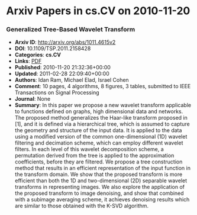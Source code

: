 # Arxiv Papers in cs.CV on 2010-11-20
### Generalized Tree-Based Wavelet Transform
- **Arxiv ID**: http://arxiv.org/abs/1011.4615v2
- **DOI**: 10.1109/TSP.2011.2158428
- **Categories**: **cs.CV**
- **Links**: [PDF](http://arxiv.org/pdf/1011.4615v2)
- **Published**: 2010-11-20 21:32:36+00:00
- **Updated**: 2011-02-28 22:09:40+00:00
- **Authors**: Idan Ram, Michael Elad, Israel Cohen
- **Comment**: 10 pages, 4 algorithms, 8 figures, 3 tables, submitted to IEEE
  Transactions on Signal Processing
- **Journal**: None
- **Summary**: In this paper we propose a new wavelet transform applicable to functions defined on graphs, high dimensional data and networks. The proposed method generalizes the Haar-like transform proposed in [1], and it is defined via a hierarchical tree, which is assumed to capture the geometry and structure of the input data. It is applied to the data using a modified version of the common one-dimensional (1D) wavelet filtering and decimation scheme, which can employ different wavelet filters. In each level of this wavelet decomposition scheme, a permutation derived from the tree is applied to the approximation coefficients, before they are filtered. We propose a tree construction method that results in an efficient representation of the input function in the transform domain. We show that the proposed transform is more efficient than both the 1D and two-dimensional (2D) separable wavelet transforms in representing images. We also explore the application of the proposed transform to image denoising, and show that combined with a subimage averaging scheme, it achieves denoising results which are similar to those obtained with the K-SVD algorithm.



